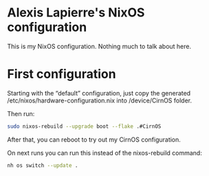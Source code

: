 # Alexis Lapierre's NixOS configuration

This is my NixOS configuration.
Nothing much to talk about here.

# First configuration

Starting with the “default” configuration,
just copy the generated /etc/nixos/hardware-configuration.nix into /device/CirnOS folder.

Then run:
```bash
sudo nixos-rebuild --upgrade boot --flake .#CirnOS
```

After that, you can reboot to try out my CirnOS configuration.

On next runs you can run this instead of the nixos-rebuild command:

```bash
nh os switch --update .
```
